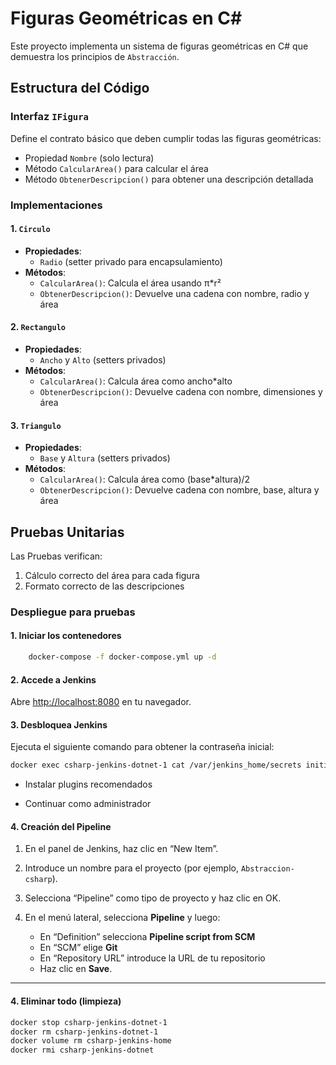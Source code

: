 # Figuras Geométricas en C#

Este proyecto implementa un sistema de figuras geométricas en C# que demuestra los principios de `Abstracción`.

## Estructura del Código

### Interfaz `IFigura`
Define el contrato básico que deben cumplir todas las figuras geométricas:
- Propiedad `Nombre` (solo lectura)
- Método `CalcularArea()` para calcular el área
- Método `ObtenerDescripcion()` para obtener una descripción detallada

### Implementaciones

#### 1. `Circulo`
- **Propiedades**:
  - `Radio` (setter privado para encapsulamiento)
- **Métodos**:
  - `CalcularArea()`: Calcula el área usando π*r²
  - `ObtenerDescripcion()`: Devuelve una cadena con nombre, radio y área

#### 2. `Rectangulo`
- **Propiedades**:
  - `Ancho` y `Alto` (setters privados)
- **Métodos**:
  - `CalcularArea()`: Calcula área como ancho*alto
  - `ObtenerDescripcion()`: Devuelve cadena con nombre, dimensiones y área

#### 3. `Triangulo`
- **Propiedades**:
  - `Base` y `Altura` (setters privados)
- **Métodos**:
  - `CalcularArea()`: Calcula área como (base*altura)/2
  - `ObtenerDescripcion()`: Devuelve cadena con nombre, base, altura y área

## Pruebas Unitarias


Las Pruebas verifican:
1. Cálculo correcto del área para cada figura
2. Formato correcto de las descripciones

### Despliegue para pruebas

#### 1. Iniciar los contenedores ####
```bash
    docker-compose -f docker-compose.yml up -d
```
#### 2. Accede a Jenkins

Abre [http://localhost:8080](http://localhost:8080) en tu navegador.

#### 3. Desbloquea Jenkins
Ejecuta el siguiente comando para obtener la contraseña inicial:

```bash
docker exec csharp-jenkins-dotnet-1 cat /var/jenkins_home/secrets initialAdminPassword
```

- Instalar plugins recomendados

- Continuar como administrador

#### 4. Creación del Pipeline

1. En el panel de Jenkins, haz clic en “New Item”.
2. Introduce un nombre para el proyecto (por ejemplo, `Abstraccion-csharp`).
3. Selecciona “Pipeline” como tipo de proyecto y haz clic en OK.
4. En el menú lateral, selecciona **Pipeline** y luego:

    - En “Definition” selecciona **Pipeline script from SCM**
    - En “SCM” elige **Git**
    - En “Repository URL” introduce la URL de tu repositorio
    - Haz clic en **Save**.

---

 #### 4. Eliminar todo (limpieza)
```bash
docker stop csharp-jenkins-dotnet-1
docker rm csharp-jenkins-dotnet-1
docker volume rm csharp-jenkins-home
docker rmi csharp-jenkins-dotnet
```